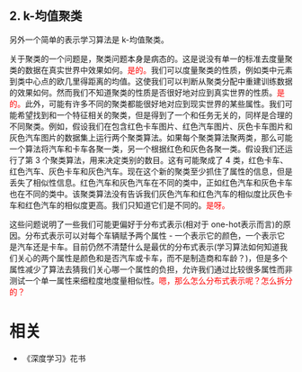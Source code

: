 

## 2. k-均值聚类

另外一个简单的表示学习算法是 k-均值聚类。


关于聚类的一个问题是，聚类问题本身是病态的。这是说没有单一的标准去度量聚类的数据在真实世界中效果如何。<span style="color:red;">是的。</span>我们可以度量聚类的性质，例如类中元素到类中心点的欧几里得距离的均值。这使我们可以判断从聚类分配中重建训练数据的效果如何。然而我们不知道聚类的性质是否很好地对应到真实世界的性质。<span style="color:red;">是的。</span>此外，可能有许多不同的聚类都能很好地对应到现实世界的某些属性。我们可能希望找到和一个特征相关的聚类，但是得到了一个和任务无关的，同样是合理的不同聚类。例如，假设我们在包含红色卡车图片、红色汽车图片、灰色卡车图片和灰色汽车图片的数据集上运行两个聚类算法。如果每个聚类算法聚两类，那么可能一个算法将汽车和卡车各聚一类，另一个根据红色和灰色各聚一类。假设我们还运行了第 3 个聚类算法，用来决定类别的数目。这有可能聚成了 4 类，红色卡车、红色汽车、灰色卡车和灰色汽车。现在这个新的聚类至少抓住了属性的信息，但是丢失了相似性信息。红色汽车和灰色汽车在不同的类中，正如红色汽车和灰色卡车也在不同的类中。该聚类算法没有告诉我们灰色汽车和红色汽车的相似度比灰色卡车和红色汽车的相似度更高。我们只知道它们是不同的。<span style="color:red;">是呀。</span>

这些问题说明了一些我们可能更偏好于分布式表示(相对于 one-hot表示而言)的原因。分布式表示可以对每个车辆赋予两个属性 - 一个表示它的颜色，一个表示它是汽车还是卡车。目前仍然不清楚什么是最优的分布式表示(学习算法如何知道我们关心的两个属性是颜色和是否汽车或卡车，而不是制造商和车龄？)，但是多个属性减少了算法去猜我们关心哪一个属性的负担，允许我们通过比较很多属性而非测试一个单一属性来细粒度地度量相似性。<span style="color:red;">嗯，那么怎么分布式表示呢？怎么拆分的？</span>



# 相关

- 《深度学习》花书
